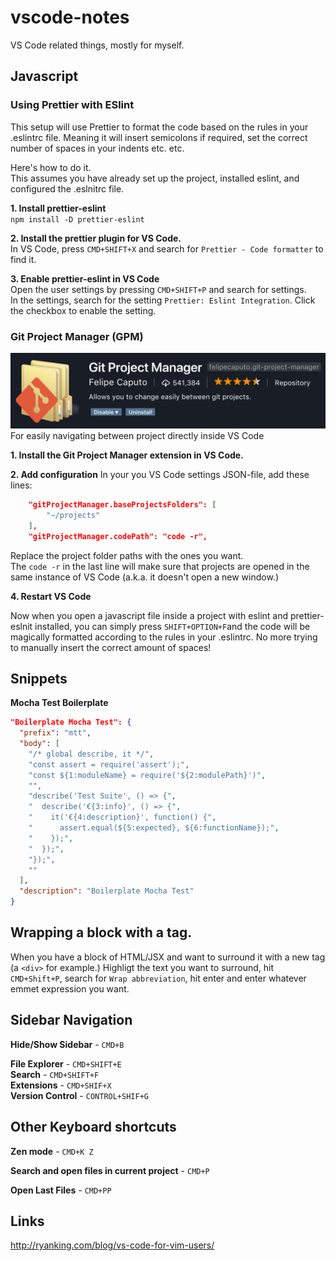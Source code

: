 # vscode-notes
VS Code related things, mostly for myself.

## Javascript

### Using Prettier with ESlint
This setup will use Prettier to format the code based on the rules in your .eslintrc file. Meaning it will insert semicolons if required, set the correct number of spaces in your indents etc. etc.

Here's how to do it.  
This assumes you have already set up the project, installed eslint, and configured the .eslnitrc file.

**1. Install prettier-eslint**  
`npm install -D prettier-eslint`

**2. Install the prettier plugin for VS Code.**  
In VS Code, press `CMD+SHIFT+X` and search for `Prettier - Code formatter` to find it.

**3. Enable prettier-eslint in VS Code**  
Open the user settings by pressing `CMD+SHIFT+P` and search for settings.  
In the settings, search for the setting `Prettier: Eslint Integration`. Click the checkbox to enable the setting.

### Git Project Manager (GPM)
![GPM](https://raw.githubusercontent.com/manskronkvist/vscode-notes/master/gpm.png)
For easily navigating between project directly inside VS Code   

**1. Install the Git Project Manager extension in VS Code.**  

**2. Add configuration** 
In your you VS Code settings JSON-file, add these lines:
```JSON
    "gitProjectManager.baseProjectsFolders": [
        "~/projects"
    ],
    "gitProjectManager.codePath": "code -r",
```
Replace the project folder paths with the ones you want.  
The `code -r` in the last line will make sure that projects are opened in the same instance of VS Code (a.k.a. it doesn't open a new window.)

**4. Restart VS Code**  

Now when you open a javascript file inside a project with eslint and prettier-eslnit installed, you can simply press
`SHIFT+OPTION+F`and the code will be magically formatted according to the rules in your .eslintrc. 
No more trying to manually insert the correct amount of spaces!

## Snippets

**Mocha Test Boilerplate**
```JSON
"Boilerplate Mocha Test": {
  "prefix": "mtt",
  "body": [
    "/* global describe, it */",
    "const assert = require('assert');",
    "const ${1:moduleName} = require('${2:modulePath}')",
    "",
    "describe('Test Suite', () => {",
    "  describe('€{3:info}', () => {",
    "    it('€{4:description}', function() {",
    "      assert.equal(${5:expected}, ${6:functionName});",
    "    });",
    "  });",
    "});",
    ""
  ],
  "description": "Boilerplate Mocha Test"
}
```

## Wrapping a block with a tag.
When you have a block of HTML/JSX and want to surround it with a new tag (a `<div>` for example.)
Highligt the text you want to surround, hit `CMD+Shift+P`, search for `Wrap abbreviation`, hit enter and enter whatever emmet expression you want. 

## Sidebar Navigation

**Hide/Show Sidebar** - `CMD+B`  

**File Explorer** - `CMD+SHIFT+E`  
**Search** - `CMD+SHIFT+F`  
**Extensions** - `CMD+SHIF+X`  
**Version Control** - `CONTROL+SHIF+G`

## Other Keyboard shortcuts

**Zen mode** - `CMD+K Z`

**Search and open files in current project** - `CMD+P`

**Open Last Files** - `CMD+PP`

## Links
http://ryanking.com/blog/vs-code-for-vim-users/

